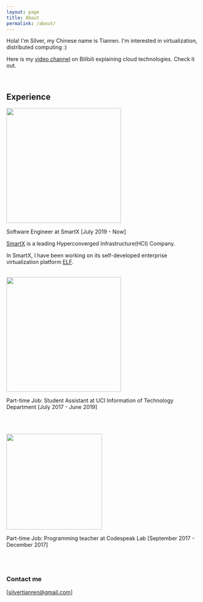 ```yaml
---
layout: page
title: About
permalink: /about/
---
```


Hola! I'm Silver, my Chinese name is Tianren. I'm interested in virtualization, distributed computing :)


Here is my [video channel](https://space.bilibili.com/1497221372) on Bilibili explaining cloud technologies. Check it out.

<br/>


## Experience
<img width="300" src="/images/aboutme/smartx.png">  <br/>

Software Engineer at SmartX [July 2019 - Now]

[SmartX](https://www.smartx.com/global/) is a leading Hyperconverged Infrastructure(HCI) Company.

In SmartX, I have been working on its self-developed enterprise virtualization platform [ELF](https://www.smartx.com/global/smtx-os/). 
<br/>
<br/>

<img width="300" src="/images/oit-wordmark.png">  <br/>

Part-time Job: Student Assistant at UCI Information of Technology Department  [July 2017 - June 2019]

<br/>
<br/>

<img width="250" src="/images/codespeaklab.jpg">  <br/>

Part-time Job: Programming teacher at Codespeak Lab   [September 2017 - December 2017]

<br/>
<br/>

### Contact me

[silvertianren@gmail.com]


